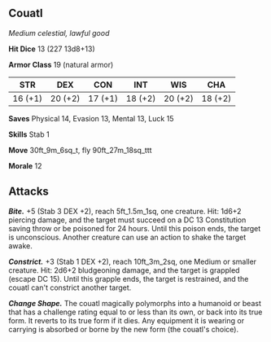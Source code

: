 ## Couatl

*Medium celestial, lawful good*

**Hit Dice** 13 (227 13d8+13)

**Armor Class** 19 (natural armor)

| STR     | DEX     | CON     | INT     | WIS     | CHA     |
|---------|---------|---------|---------|---------|---------|
| 16 (+1) | 20 (+2) | 17 (+1) | 18 (+2) | 20 (+2) | 18 (+2) |

**Saves** Physical 14, Evasion 13, Mental 13, Luck 15

**Skills** Stab 1

**Move** 30ft_9m_6sq_t, fly 90ft_27m_18sq_ttt

**Morale** 12

## Attacks

***Bite.*** +5 (Stab 3 DEX +2), reach 5ft_1.5m_1sq, one creature. Hit: 1d6+2 piercing damage, and the target must succeed on a DC 13 Constitution saving throw or be poisoned for 24 hours. Until this poison ends, the target is unconscious. Another creature can use an action to shake the target awake.

***Constrict.*** +3 (Stab 1 DEX +2), reach 10ft_3m_2sq, one Medium or smaller creature. Hit: 2d6+2 bludgeoning damage, and the target is grappled (escape DC 15). Until this grapple ends, the target is restrained, and the couatl can't constrict another target.

***Change Shape.*** The couatl magically polymorphs into a humanoid or beast that has a challenge rating equal to or less than its own, or back into its true form. It reverts to its true form if it dies. Any equipment it is wearing or carrying is absorbed or borne by the new form (the couatl's choice).

